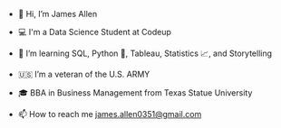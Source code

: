 - 👋 Hi, I’m James Allen

- 💻 I'm a Data Science Student at Codeup

- 🌱 I’m learning SQL, Python 🐍, Tableau, Statistics 📈, and Storytelling

- 🇺🇸 I’m a veteran of the U.S. ARMY

- 🎓 BBA in Business Management from Texas Statue University

- 📫 How to reach me james.allen0351@gmail.com

<!---
jamesallen0351/jamesallen0351 is a ✨ special ✨ repository because its `README.md` (this file) appears on your GitHub profile.
You can click the Preview link to take a look at your changes.
--->
